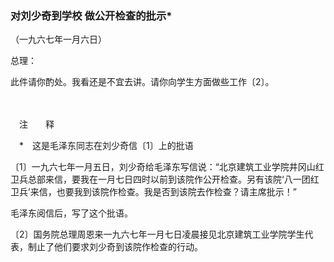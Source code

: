 ### **对刘少奇到学校 做公开检查的批示**\*
（一九六七年一月六日）

总理：

此件请你酌处。我看还是不宜去讲。请你向学生方面做些工作〔2〕。

　　

　注　　释　

　\*　这是毛泽东同志在刘少奇信〔1〕上的批语

〔1〕一九六七年一月五日，刘少奇给毛泽东写信说：“北京建筑工业学院井冈山红卫兵总部来信，要我在一月七日四时以前到该院作公开检查。另有该院‘八一团红卫兵’来信，也要我到该院作检查。我是否到该院去作检查？请主席批示！”

毛泽东阅信后，写了这个批语。

〔2〕国务院总理周恩来一九六七年一月七日凌晨接见北京建筑工业学院学生代表，制止了他们要求刘少奇到该院作检查的行动。